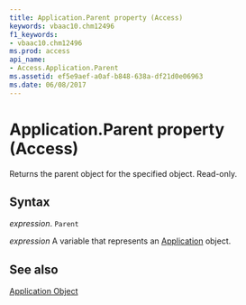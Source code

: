 ```yaml
---
title: Application.Parent property (Access)
keywords: vbaac10.chm12496
f1_keywords:
- vbaac10.chm12496
ms.prod: access
api_name:
- Access.Application.Parent
ms.assetid: ef5e9aef-a0af-b848-638a-df21d0e06963
ms.date: 06/08/2017
---
```



# Application.Parent property (Access)

Returns the parent object for the specified object. Read-only.


## Syntax

 _expression_. `Parent`

 _expression_ A variable that represents an [Application](Access.Application.md) object.


## See also


[Application Object](Access.Application.md)

